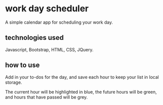 # work day scheduler
A simple calendar app for scheduling your work day.

## technologies used
Javascript, Bootstrap, HTML, CSS, JQuery. 

## how to use
Add in your to-dos for the day, and save each hour to keep your list in local storage. 

The current hour will be highlighted in blue, the future hours will be green, and hours that have passed will be grey. 